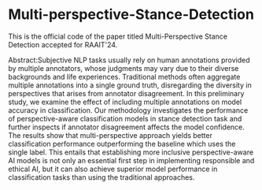 # Multi-perspective-Stance-Detection

This is the official code of the paper titled Multi-Perspective Stance Detection accepted for RAAIT'24.

Abstract:Subjective NLP tasks usually rely on human annotations provided by multiple annotators, whose judgments may vary due to their diverse backgrounds and life experiences.
Traditional methods often aggregate multiple annotations into a single ground truth, disregarding the diversity in perspectives that arises from annotator disagreement. 
In this preliminary study, we examine the effect of including multiple annotations on model accuracy in classification.
Our methodology investigates the performance of perspective-aware classification models in stance detection task and further inspects if annotator disagreement affects the model confidence.
The results show that multi-perspective approach yields better classification performance outperforming the baseline which uses the single label. This entails that establishing more inclusive perspective-aware AI models is not only an essential first step in implementing responsible and ethical AI, but it can also achieve superior model performance in classification tasks than using the traditional approaches.


